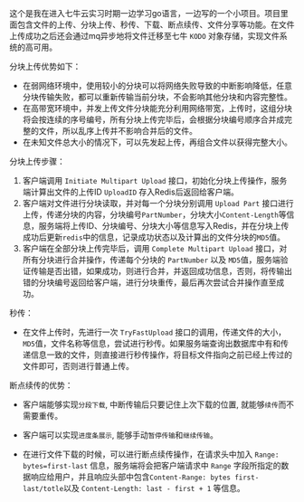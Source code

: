 这个是我在进入七牛云实习时期一边学习go语言，一边写的一个小项目。项目里面包含文件的上传、分块上传、秒传、下载、断点续传、文件分享等功能。在文件上传成功之后还会通过mq异步地将文件迁移至七牛 `KODO` 对象存储，实现文件系统的高可用。

分块上传优势如下：

- 在弱网络环境中，使用较小的分块可以将网络失败导致的中断影响降低，任意分块传输失败，都可以重新传输当前分块，不会影响其他分块和内容完整性。
- 在高带宽环境中，并发上传文件分块能充分利用网络带宽，上传时，这组分块将会按连续的序号编号，所有分块上传完毕后，会根据分块编号顺序合并成完整的文件，所以乱序上传并不影响合并后的文件。
- 在未知文件总大小的情况下，可以先发起上传，再组合文件以获得完整大小。

分块上传步骤：

1. 客户端调用 `Initiate Multipart Upload` 接口，初始化分块上传操作，服务端计算出文件的上传ID `UploadID` 存入Redis后返回给客户端。
2. 客户端对文件进行分块读取，并对每一个分块分别调用 `Upload Part` 接口进行上传，传递分块的内容，分块编号`PartNumber`，分块大小`Content-Length`等信息，服务端将上传ID、分块编号、分块大小等信息写入Redis，并在分块上传成功后更新`redis`中的信息，记录成功状态以及计算出的文件分块的`MD5`值。
3. 客户端在全部分块上传完毕后，调用 `Complete Multipart Upload` 接口，对所有分块进行合并操作，传递每个分块的 `PartNumber` 以及 `MD5`值，服务端验证传输是否出错，如果成功，则进行合并，并返回成功信息，否则，将传输出错的分块编号返回给客户端，进行分块重传，最后再次尝试合并操作直至成功。

秒传：

- 在文件上传时，先进行一次 `TryFastUpload` 接口的调用，传递文件的大小，`MD5`值，文件名称等信息，尝试进行秒传。如果服务端查询出数据库中有和传递信息一致的文件，则直接进行秒传操作，将目标文件指向之前已经上传过的文件即可，否则进行普通上传。

断点续传的优势：

- 客户端能够实现`分段下载`, 中断传输后只要记住上次下载的位置, 就能够`续传`而不需要重传。
- 客户端可以实现`进度条展示`, 能够手动`暂停传输`和`继续传输`。

- 在进行文件下载的时候，可以进行断点续传操作，在请求头中加入 `Range: bytes=first-last` 信息，服务端将会把客户端请求中 `Range` 字段所指定的数据响应给用户，并且响应头部中包含`Content-Range: bytes first-last/totle`以及 `Content-Length: last - first + 1` 等信息。